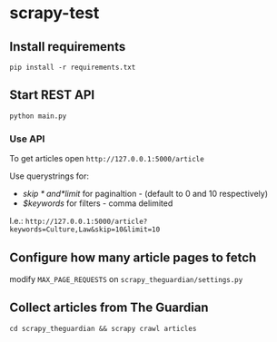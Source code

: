 # scrapy-test

## Install requirements

``pip install -r requirements.txt``

## Start REST API

``python main.py``

### Use API

To get articles open `http://127.0.0.1:5000/article`

Use querystrings for:

- *$skip* and *$limit* for paginaltion - (default to 0 and 10 respectively)
- *$keywords* for filters - comma delimited

I.e.: `http://127.0.0.1:5000/article?keywords=Culture,Law&skip=10&limit=10`

## Configure how many article pages to fetch

modify `MAX_PAGE_REQUESTS` on `scrapy_theguardian/settings.py`

## Collect articles from The Guardian

``cd scrapy_theguardian && scrapy crawl articles``
